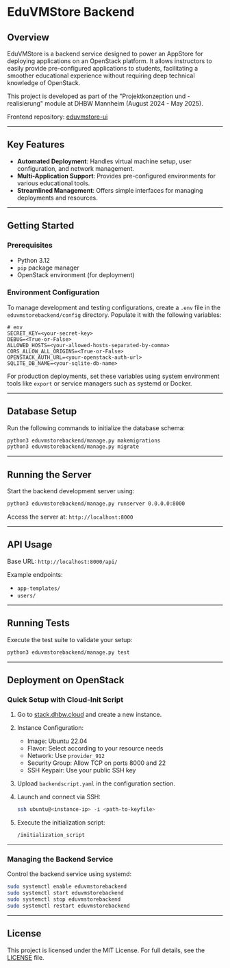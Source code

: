 # EduVMStore Backend

## Overview

EduVMStore is a backend service designed to power an AppStore for deploying applications on an OpenStack platform. It allows instructors to easily provide pre-configured applications to students, facilitating a smoother educational experience without requiring deep technical knowledge of OpenStack.

This project is developed as part of the "Projektkonzeption und -realisierung" module at DHBW Mannheim (August 2024 - May 2025).

Frontend repository: [eduvmstore-ui](https://github.com/samuelhilpert/eduvmstore-ui)

---

## Key Features

* **Automated Deployment**: Handles virtual machine setup, user configuration, and network management.
* **Multi-Application Support**: Provides pre-configured environments for various educational tools.
* **Streamlined Management**: Offers simple interfaces for managing deployments and resources.

---

## Getting Started

### Prerequisites

* Python 3.12
* `pip` package manager
* OpenStack environment (for deployment)

### Environment Configuration

To manage development and testing configurations, create a `.env` file in the `eduvmstorebackend/config` directory. Populate it with the following variables:

```dotenv
# env
SECRET_KEY=<your-secret-key>
DEBUG=<True-or-False>
ALLOWED_HOSTS=<your-allowed-hosts-separated-by-comma>
CORS_ALLOW_ALL_ORIGINS=<True-or-False>
OPENSTACK_AUTH_URL=<your-openstack-auth-url>
SQLITE_DB_NAME=<your-sqlite-db-name>
```

For production deployments, set these variables using system environment tools like `export` or service managers such as systemd or Docker.

---

## Database Setup

Run the following commands to initialize the database schema:

```bash
python3 eduvmstorebackend/manage.py makemigrations
python3 eduvmstorebackend/manage.py migrate
```

---

## Running the Server

Start the backend development server using:

```bash
python3 eduvmstorebackend/manage.py runserver 0.0.0.0:8000
```

Access the server at: `http://localhost:8000`

---

## API Usage

Base URL: `http://localhost:8000/api/`

Example endpoints:

* `app-templates/`
* `users/`

---

## Running Tests

Execute the test suite to validate your setup:

```bash
python3 eduvmstorebackend/manage.py test
```

---

## Deployment on OpenStack

### Quick Setup with Cloud-Init Script

1. Go to [stack.dhbw.cloud](https://stack.dhbw.cloud/) and create a new instance.

2. Instance Configuration:

   * Image: Ubuntu 22.04
   * Flavor: Select according to your resource needs
   * Network: Use `provider_912`
   * Security Group: Allow TCP on ports 8000 and 22
   * SSH Keypair: Use your public SSH key

3. Upload `backendscript.yaml` in the configuration section.

4. Launch and connect via SSH:

   ```bash
   ssh ubuntu@<instance-ip> -i <path-to-keyfile>
   ```

5. Execute the initialization script:

   ```bash
   /initialization_script
   ```

---

### Managing the Backend Service

Control the backend service using systemd:

```bash
sudo systemctl enable eduvmstorebackend
sudo systemctl start eduvmstorebackend
sudo systemctl stop eduvmstorebackend
sudo systemctl restart eduvmstorebackend
```

---

## License

This project is licensed under the MIT License. For full details, see the [LICENSE](./LICENSE) file.
